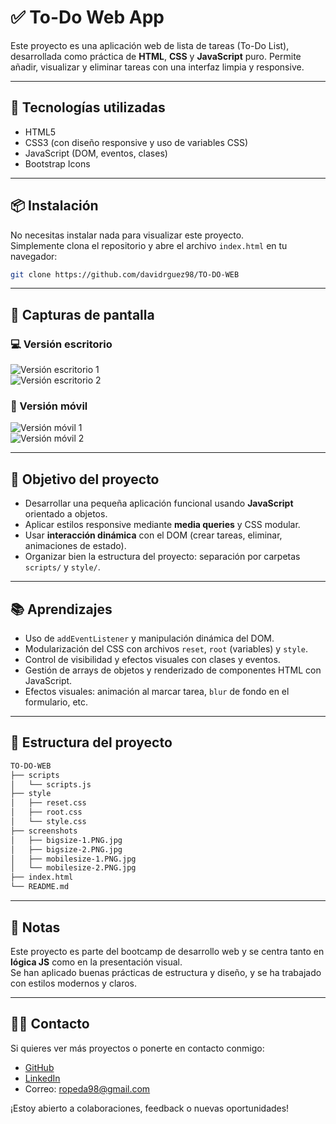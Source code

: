 # ✅ To-Do Web App

Este proyecto es una aplicación web de lista de tareas (To-Do List), desarrollada como práctica de **HTML**, **CSS** y **JavaScript** puro. Permite añadir, visualizar y eliminar tareas con una interfaz limpia y responsive.

---

## 🚀 Tecnologías utilizadas

- HTML5
- CSS3 (con diseño responsive y uso de variables CSS)
- JavaScript (DOM, eventos, clases)
- Bootstrap Icons

---

## 📦 Instalación

No necesitas instalar nada para visualizar este proyecto.  
Simplemente clona el repositorio y abre el archivo `index.html` en tu navegador:

```bash
git clone https://github.com/davidrguez98/TO-DO-WEB
```

---

## 📸 Capturas de pantalla

### 💻 Versión escritorio
![Versión escritorio 1](./screenshots/bigsize-1.PNG.jpg)  
![Versión escritorio 2](./screenshots/bigsize-2.PNG.jpg)  

### 📱 Versión móvil
![Versión móvil 1](./screenshots/mobilesize-1.PNG.jpg)  
![Versión móvil 2](./screenshots/mobilesize-2.PNG.jpg)

---

## 🎯 Objetivo del proyecto

- Desarrollar una pequeña aplicación funcional usando **JavaScript** orientado a objetos.
- Aplicar estilos responsive mediante **media queries** y CSS modular.
- Usar **interacción dinámica** con el DOM (crear tareas, eliminar, animaciones de estado).
- Organizar bien la estructura del proyecto: separación por carpetas `scripts/` y `style/`.

---

## 📚 Aprendizajes

- Uso de `addEventListener` y manipulación dinámica del DOM.
- Modularización del CSS con archivos `reset`, `root` (variables) y `style`.
- Control de visibilidad y efectos visuales con clases y eventos.
- Gestión de arrays de objetos y renderizado de componentes HTML con JavaScript.
- Efectos visuales: animación al marcar tarea, `blur` de fondo en el formulario, etc.

---

## 📁 Estructura del proyecto

```bash
TO-DO-WEB
├── scripts
│   └── scripts.js
├── style
│   ├── reset.css
│   ├── root.css
│   └── style.css
├── screenshots
│   ├── bigsize-1.PNG.jpg
│   ├── bigsize-2.PNG.jpg
│   ├── mobilesize-1.PNG.jpg
│   └── mobilesize-2.PNG.jpg
├── index.html
└── README.md
```

---

## 📌 Notas

Este proyecto es parte del bootcamp de desarrollo web y se centra tanto en **lógica JS** como en la presentación visual.  
Se han aplicado buenas prácticas de estructura y diseño, y se ha trabajado con estilos modernos y claros.

---

## 👩‍💻 Contacto

Si quieres ver más proyectos o ponerte en contacto conmigo:

- [GitHub](https://github.com/davidrguez98)
- [LinkedIn](https://www.linkedin.com/in/david-rodr%C3%ADguez-p%C3%A9rez-softdev/)
- Correo: ropeda98@gmail.com

¡Estoy abierto a colaboraciones, feedback o nuevas oportunidades!